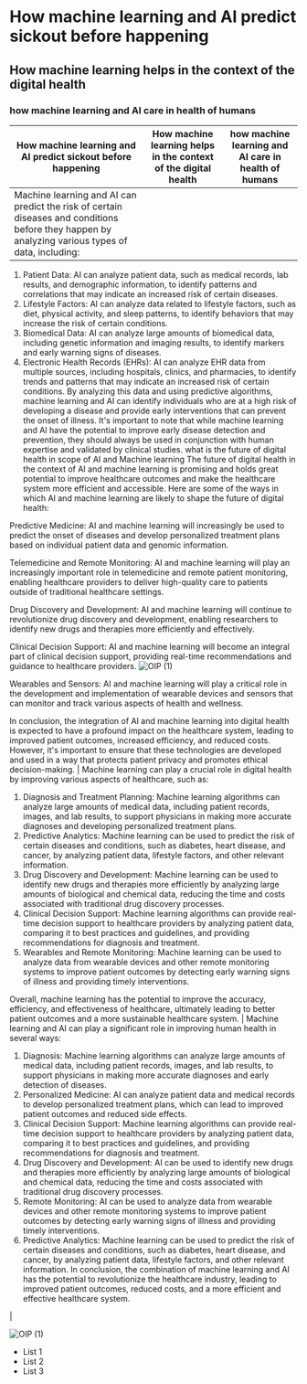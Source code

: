 # How machine learning and AI predict sickout before happening

## How machine learning helps in the context of the digital health


### how machine learning and AI care in health of humans

| How machine learning and AI predict sickout before happening  |  How machine learning helps in the context of the digital health | how machine learning and AI care in health of humans  |
|---|---|---|
| Machine learning and AI can predict the risk of certain diseases and conditions before they happen by analyzing various types of data, including:
1.	Patient Data: AI can analyze patient data, such as medical records, lab results, and demographic information, to identify patterns and correlations that may indicate an increased risk of certain diseases.
2.	Lifestyle Factors: AI can analyze data related to lifestyle factors, such as diet, physical activity, and sleep patterns, to identify behaviors that may increase the risk of certain conditions.
3.	Biomedical Data: AI can analyze large amounts of biomedical data, including genetic information and imaging results, to identify markers and early warning signs of diseases.
4.	Electronic Health Records (EHRs): AI can analyze EHR data from multiple sources, including hospitals, clinics, and pharmacies, to identify trends and patterns that may indicate an increased risk of certain conditions.
By analyzing this data and using predictive algorithms, machine learning and AI can identify individuals who are at a high risk of developing a disease and provide early interventions that can prevent the onset of illness.
It's important to note that while machine learning and AI have the potential to improve early disease detection and prevention, they should always be used in conjunction with human expertise and validated by clinical studies.
what is the future of digital health in scope of AI and Machine learning
The future of digital health in the context of AI and machine learning is promising and holds great potential to improve healthcare outcomes and make the healthcare system more efficient and accessible. Here are some of the ways in which AI and machine learning are likely to shape the future of digital health:

Predictive Medicine: AI and machine learning will increasingly be used to predict the onset of diseases and develop personalized treatment plans based on individual patient data and genomic information.

Telemedicine and Remote Monitoring: AI and machine learning will play an increasingly important role in telemedicine and remote patient monitoring, enabling healthcare providers to deliver high-quality care to patients outside of traditional healthcare settings.

Drug Discovery and Development: AI and machine learning will continue to revolutionize drug discovery and development, enabling researchers to identify new drugs and therapies more efficiently and effectively.

Clinical Decision Support: AI and machine learning will become an integral part of clinical decision support, providing real-time recommendations and guidance to healthcare providers.
![OIP (1)](https://user-images.githubusercontent.com/100529586/216464100-6a6834b6-f244-4b00-8a0c-50ab1d70b586.jpg)

Wearables and Sensors: AI and machine learning will play a critical role in the development and implementation of wearable devices and sensors that can monitor and track various aspects of health and wellness.

In conclusion, the integration of AI and machine learning into digital health is expected to have a profound impact on the healthcare system, leading to improved patient outcomes, increased efficiency, and reduced costs. However, it's important to ensure that these technologies are developed and used in a way that protects patient privacy and promotes ethical decision-making.
 | Machine learning can play a crucial role in digital health by improving various aspects of healthcare, such as:
1.	Diagnosis and Treatment Planning: Machine learning algorithms can analyze large amounts of medical data, including patient records, images, and lab results, to support physicians in making more accurate diagnoses and developing personalized treatment plans.
2.	Predictive Analytics: Machine learning can be used to predict the risk of certain diseases and conditions, such as diabetes, heart disease, and cancer, by analyzing patient data, lifestyle factors, and other relevant information.
3.	Drug Discovery and Development: Machine learning can be used to identify new drugs and therapies more efficiently by analyzing large amounts of biological and chemical data, reducing the time and costs associated with traditional drug discovery processes.
4.	Clinical Decision Support: Machine learning algorithms can provide real-time decision support to healthcare providers by analyzing patient data, comparing it to best practices and guidelines, and providing recommendations for diagnosis and treatment.
5.	Wearables and Remote Monitoring: Machine learning can be used to analyze data from wearable devices and other remote monitoring systems to improve patient outcomes by detecting early warning signs of illness and providing timely interventions.
 
Overall, machine learning has the potential to improve the accuracy, efficiency, and effectiveness of healthcare, ultimately leading to better patient outcomes and a more sustainable healthcare system.
 | Machine learning and AI can play a significant role in improving human health in several ways:
1.	Diagnosis: Machine learning algorithms can analyze large amounts of medical data, including patient records, images, and lab results, to support physicians in making more accurate diagnoses and early detection of diseases.
2.	Personalized Medicine: AI can analyze patient data and medical records to develop personalized treatment plans, which can lead to improved patient outcomes and reduced side effects.
3.	Clinical Decision Support: Machine learning algorithms can provide real-time decision support to healthcare providers by analyzing patient data, comparing it to best practices and guidelines, and providing recommendations for diagnosis and treatment.
4.	Drug Discovery and Development: AI can be used to identify new drugs and therapies more efficiently by analyzing large amounts of biological and chemical data, reducing the time and costs associated with traditional drug discovery processes.
5.	Remote Monitoring: AI can be used to analyze data from wearable devices and other remote monitoring systems to improve patient outcomes by detecting early warning signs of illness and providing timely interventions.
6.	Predictive Analytics: Machine learning can be used to predict the risk of certain diseases and conditions, such as diabetes, heart disease, and cancer, by analyzing patient data, lifestyle factors, and other relevant information.
In conclusion, the combination of machine learning and AI has the potential to revolutionize the healthcare industry, leading to improved patient outcomes, reduced costs, and a more efficient and effective healthcare system. 

|



![OIP (1)](https://user-images.githubusercontent.com/100529586/216464100-6a6834b6-f244-4b00-8a0c-50ab1d70b586.jpg)



- List 1
- List 2
- List 3
